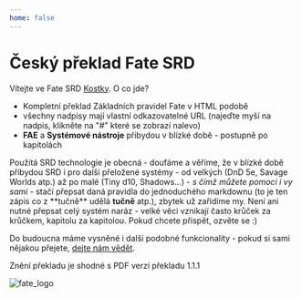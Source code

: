 ```yaml
---
home: false
---
```


# Český překlad Fate SRD

Vítejte ve Fate SRD [Kostky](http://www.d20.cz). O co jde?

* Kompletní překlad Základních pravidel Fate v HTML podobě
* všechny nadpisy mají vlastní odkazovatelné URL (najeďte myší na nadpis, klikněte na "#" které se zobrazí nalevo)
* **FAE** a **Systémové nástroje** přibydou v blízké době - postupně po kapitolách

Použitá SRD technologie je obecná - doufáme a věříme, že v blízké době přibydou SRD i pro další přeložené systémy - od velkých (DnD 5e, Savage Worlds atp.) až po malé (Tiny d10, Shadows...) - *s čímž můžete pomoci i vy sami* - stačí přepsat daná pravidla do jednoduchého markdownu (to je ten zápis co z \*\*tučně\*\* udělá **tučně** atp.), zbytek už zařídíme my. Není ani nutné přepsat celý systém naráz - velké věci vznikají často krůček za krůčkem, kapitolu za kapitolou. Pokud chcete přispět, ozvěte se :)

Do budoucna máme vysněné i další podobné funkcionality - pokud si sami nějakou přejete, [dejte nám vědět](http://www.d20.cz/diskuze/kultura-diskuze/50495.html).



Znění překladu je shodné s PDF verzí překladu 1.1.1



![fate_logo](~./images/Powered-by-Fate-Final-Light-BG-300x117.png)

